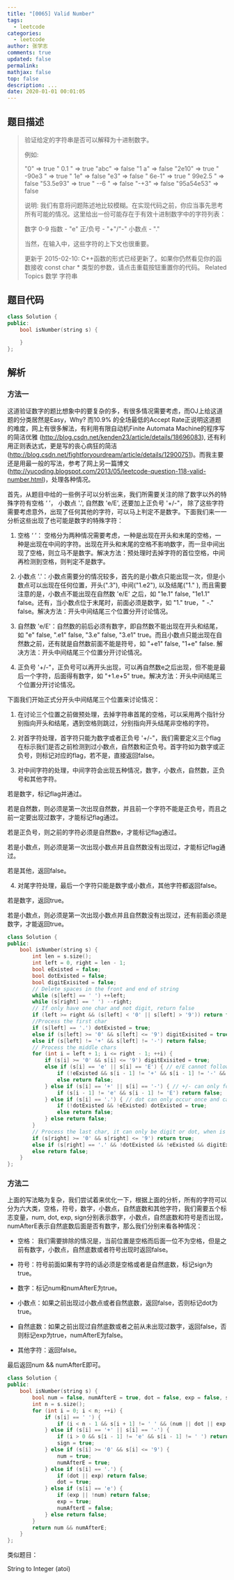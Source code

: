 ```yaml
---
title: "[0065] Valid Number"
tags:
  - leetcode
categories:
  - leetcode
author: 张学志
comments: true
updated: false
permalink:
mathjax: false
top: false
description: ...
date: 2020-01-01 00:01:05
---
```


## 题目描述

> 验证给定的字符串是否可以解释为十进制数字。 
> 
> 例如: 
> 
> "0" => true 
> " 0.1 " => true 
> "abc" => false 
> "1 a" => false 
> "2e10" => true 
> " -90e3 " => true 
> " 1e" => false 
> "e3" => false 
> " 6e-1" => true 
> " 99e2.5 " => false 
> "53.5e93" => true 
> " --6 " => false 
> "-+3" => false 
> "95a54e53" => false 
> 
> 说明: 我们有意将问题陈述地比较模糊。在实现代码之前，你应当事先思考所有可能的情况。这里给出一份可能存在于有效十进制数字中的字符列表： 
> 
> 
> 数字 0-9 
> 指数 - "e" 
> 正/负号 - "+"/"-" 
> 小数点 - "." 
> 
> 
> 当然，在输入中，这些字符的上下文也很重要。 
> 
> 更新于 2015-02-10: 
> C++函数的形式已经更新了。如果你仍然看见你的函数接收 const char * 类型的参数，请点击重载按钮重置你的代码。 
> Related Topics 数学 字符串

## 题目代码

```cpp
class Solution {
public:
    bool isNumber(string s) {
        
    }
};
```

## 解析

### 方法一

这道验证数字的题比想象中的要复杂的多，有很多情况需要考虑，而OJ上给这道题的分类居然是Easy，Why? 而10.9% 的全场最低的Accept Rate正说明这道题的难度，网上有很多解法，有利用有限自动机Finite Automata Machine的程序写的简洁优雅 (http://blog.csdn.net/kenden23/article/details/18696083), 还有利用正则表达式，更是写的丧心病狂的简洁 (http://blog.csdn.net/fightforyourdream/article/details/12900751)。而我主要还是用最一般的写法，参考了网上另一篇博文 (http://yucoding.blogspot.com/2013/05/leetcode-question-118-valid-number.html)，处理各种情况。

 

首先，从题目中给的一些例子可以分析出来，我们所需要关注的除了数字以外的特殊字符有空格 ‘ ’， 小数点 '.', 自然数 'e/E', 还要加上正负号 '+/-"， 除了这些字符需要考虑意外，出现了任何其他的字符，可以马上判定不是数字。下面我们来一一分析这些出现了也可能是数字的特殊字符：

1. 空格 ‘ ’： 空格分为两种情况需要考虑，一种是出现在开头和末尾的空格，一种是出现在中间的字符。出现在开头和末尾的空格不影响数字，而一旦中间出现了空格，则立马不是数字。解决方法：预处理时去掉字符的首位空格，中间再检测到空格，则判定不是数字。

2. 小数点 '.'：小数点需要分的情况较多，首先的是小数点只能出现一次，但是小数点可以出现在任何位置，开头(".3"), 中间("1.e2"), 以及结尾("1." ), 而且需要注意的是，小数点不能出现在自然数 'e/E' 之后，如 "1e.1" false, "1e1.1" false。还有，当小数点位于末尾时，前面必须是数字，如 "1."  true，" -." false。解决方法：开头中间结尾三个位置分开讨论情况。

3. 自然数 'e/E'：自然数的前后必须有数字，即自然数不能出现在开头和结尾，如 "e" false,  ".e1" false, "3.e" false, "3.e1" true。而且小数点只能出现在自然数之前，还有就是自然数前面不能是符号，如 "+e1" false, "1+e" false. 解决方法：开头中间结尾三个位置分开讨论情况。

4. 正负号 '+/-"，正负号可以再开头出现，可以再自然数e之后出现，但不能是最后一个字符，后面得有数字，如  "+1.e+5" true。解决方法：开头中间结尾三个位置分开讨论情况。

 

下面我们开始正式分开头中间结尾三个位置来讨论情况：

1. 在讨论三个位置之前做预处理，去掉字符串首尾的空格，可以采用两个指针分别指向开头和结尾，遇到空格则跳过，分别指向开头结尾非空格的字符。

2. 对首字符处理，首字符只能为数字或者正负号 '+/-"，我们需要定义三个flag在标示我们是否之前检测到过小数点，自然数和正负号。首字符如为数字或正负号，则标记对应的flag，若不是，直接返回false。

3. 对中间字符的处理，中间字符会出现五种情况，数字，小数点，自然数，正负号和其他字符。

若是数字，标记flag并通过。

若是自然数，则必须是第一次出现自然数，并且前一个字符不能是正负号，而且之前一定要出现过数字，才能标记flag通过。

若是正负号，则之前的字符必须是自然数e，才能标记flag通过。

若是小数点，则必须是第一次出现小数点并且自然数没有出现过，才能标记flag通过。

若是其他，返回false。

4. 对尾字符处理，最后一个字符只能是数字或小数点，其他字符都返回false。

若是数字，返回true。

若是小数点，则必须是第一次出现小数点并且自然数没有出现过，还有前面必须是数字，才能返回true。

 

```cpp
class Solution {
public:
    bool isNumber(string s) {
        int len = s.size();
        int left = 0, right = len - 1;
        bool eExisted = false;
        bool dotExisted = false;
        bool digitExisited = false;
        // Delete spaces in the front and end of string
        while (s[left] == ' ') ++left;
        while (s[right] == ' ') --right;
        // If only have one char and not digit, return false
        if (left >= right && (s[left] < '0' || s[left] > '9')) return false;
        //Process the first char
        if (s[left] == '.') dotExisted = true;
        else if (s[left] >= '0' && s[left] <= '9') digitExisited = true;
        else if (s[left] != '+' && s[left] != '-') return false;
        // Process the middle chars
        for (int i = left + 1; i <= right - 1; ++i) {
            if (s[i] >= '0' && s[i] <= '9') digitExisited = true;
            else if (s[i] == 'e' || s[i] == 'E') { // e/E cannot follow +/-, must follow a digit
                if (!eExisted && s[i - 1] != '+' && s[i - 1] != '-' && digitExisited) eExisted = true;
                else return false;
            } else if (s[i] == '+' || s[i] == '-') { // +/- can only follow e/E
                if (s[i - 1] != 'e' && s[i - 1] != 'E') return false;                
            } else if (s[i] == '.') { // dot can only occur once and cannot occur after e/E
                if (!dotExisted && !eExisted) dotExisted = true;
                else return false;
            } else return false;
        }
        // Process the last char, it can only be digit or dot, when is dot, there should be no dot and e/E before and must follow a digit
        if (s[right] >= '0' && s[right] <= '9') return true;
        else if (s[right] == '.' && !dotExisted && !eExisted && digitExisited) return true;
        else return false;
    }
};
```

### 方法二

上面的写法略为复杂，我们尝试着来优化一下，根据上面的分析，所有的字符可以分为六大类，空格，符号，数字，小数点，自然底数和其他字符，我们需要五个标志变量，num, dot, exp, sign分别表示数字，小数点，自然底数和符号是否出现，numAfterE表示自然底数后面是否有数字，那么我们分别来看各种情况：

- 空格： 我们需要排除的情况是，当前位置是空格而后面一位不为空格，但是之前有数字，小数点，自然底数或者符号出现时返回false。

- 符号：符号前面如果有字符的话必须是空格或者是自然底数，标记sign为true。

- 数字：标记num和numAfterE为true。

- 小数点：如果之前出现过小数点或者自然底数，返回false，否则标记dot为true。

- 自然底数：如果之前出现过自然底数或者之前从未出现过数字，返回false，否则标记exp为true，numAfterE为false。

- 其他字符：返回false。

最后返回num && numAfterE即可。

 
```cpp
class Solution {
public:
    bool isNumber(string s) {
        bool num = false, numAfterE = true, dot = false, exp = false, sign = false;
        int n = s.size();
        for (int i = 0; i < n; ++i) {
            if (s[i] == ' ') {
                if (i < n - 1 && s[i + 1] != ' ' && (num || dot || exp || sign)) return false;
            } else if (s[i] == '+' || s[i] == '-') {
                if (i > 0 && s[i - 1] != 'e' && s[i - 1] != ' ') return false;
                sign = true;
            } else if (s[i] >= '0' && s[i] <= '9') {
                num = true;
                numAfterE = true;
            } else if (s[i] == '.') {
                if (dot || exp) return false;
                dot = true;
            } else if (s[i] == 'e') {
                if (exp || !num) return false;
                exp = true;
                numAfterE = false;
            } else return false;
        }
        return num && numAfterE;
    }
};
```

类似题目：

String to Integer (atoi)